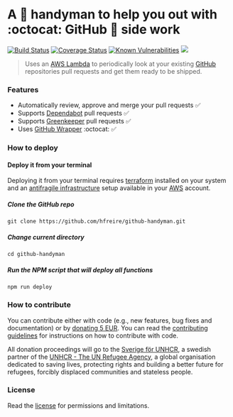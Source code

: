 # A :construction_worker: handyman to help you out with :octocat: GitHub :construction: side work

[![Build Status](https://travis-ci.org/hfreire/github-handyman.svg?branch=master)](https://travis-ci.org/hfreire/github-handyman)
[![Coverage Status](https://coveralls.io/repos/github/hfreire/github-handyman/badge.svg?branch=master)](https://coveralls.io/github/hfreire/github-handyman?branch=master)
[![Known Vulnerabilities](https://snyk.io/test/github/hfreire/github-handyman/badge.svg)](https://snyk.io/test/github/hfreire/github-handyman)
[![](https://img.shields.io/github/release/hfreire/github-handyman.svg)](https://github.com/hfreire/github-handyman/releases)

> Uses an [AWS Lambda](https://aws.amazon.com/lambda) to periodically look at your existing [GitHub](https://github.com/) repositories pull requests and get them ready to be shipped.
### Features
* Automatically review, approve and merge your pull requests :white_check_mark:
* Supports [Dependabot](https://dependabot.com) pull requests :white_check_mark:
* Supports [Greenkeeper](https://greenkeeper.io) pull requests :white_check_mark:
* Uses [GitHub Wrapper](https://github.com/dog-ai/github-wrapper) :octocat: :white_check_mark:

### How to deploy

#### Deploy it from your terminal
Deploying it from your terminal requires [terraform](https://www.terraform.io) installed on your system and an [antifragile infrastructure](https://github.com/antifragile-systems/antifragile-infrastructure) setup available in your [AWS](https://aws.amazon.com) account.

##### Clone the GitHub repo
```
git clone https://github.com/hfreire/github-handyman.git
```

##### Change current directory
```
cd github-handyman
```

##### Run the NPM script that will deploy all functions
```
npm run deploy
```

### How to contribute
You can contribute either with code (e.g., new features, bug fixes and documentation) or by [donating 5 EUR](https://paypal.me/hfreire/5). You can read the [contributing guidelines](CONTRIBUTING.md) for instructions on how to contribute with code. 

All donation proceedings will go to the [Sverige för UNHCR](https://sverigeforunhcr.se), a swedish partner of the [UNHCR - The UN Refugee Agency](http://www.unhcr.org), a global organisation dedicated to saving lives, protecting rights and building a better future for refugees, forcibly displaced communities and stateless people.

### License
Read the [license](./LICENSE.md) for permissions and limitations.
